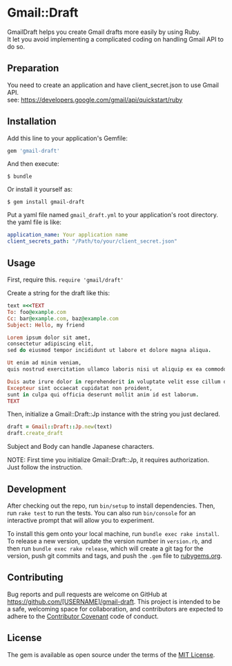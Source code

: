 # Gmail::Draft

GmailDraft helps you create Gmail drafts more easily by using Ruby.  
It let you avoid implementing a complicated coding on handling Gmail API to do so.

## Preparation

You need to create an application and have client_secret.json to use Gmail API.  
see:
https://developers.google.com/gmail/api/quickstart/ruby

## Installation

Add this line to your application's Gemfile:

```ruby
gem 'gmail-draft'
```

And then execute:

    $ bundle

Or install it yourself as:

    $ gem install gmail-draft

Put a yaml file named `gmail_draft.yml` to your application's root directory.
the yaml file is like: 
```yaml
application_name: Your application name 
client_secrets_path: "/Path/to/your/client_secret.json"
```
## Usage

First, require this.
`require 'gmail/draft'`

Create a string for the draft like this:
```ruby
text =<<TEXT
To: foo@example.com
Cc: bar@example.com, baz@example.com
Subject: Hello, my friend

Lorem ipsum dolor sit amet,
consectetur adipiscing elit,
sed do eiusmod tempor incididunt ut labore et dolore magna aliqua.

Ut enim ad minim veniam,
quis nostrud exercitation ullamco laboris nisi ut aliquip ex ea commodo consequat.

Duis aute irure dolor in reprehenderit in voluptate velit esse cillum dolore eu fugiat nulla pariatur.
Excepteur sint occaecat cupidatat non proident,
sunt in culpa qui officia deserunt mollit anim id est laborum.
TEXT
```

Then, initialize a Gmail::Draft::Jp instance with the string you just declared.
```ruby
draft = Gmail::Draft::Jp.new(text)
draft.create_draft
```

Subject and Body can handle Japanese characters.

NOTE: First time you initialize Gmail::Draft::Jp, it requires authorization.  
Just follow the instruction.

## Development

After checking out the repo, run `bin/setup` to install dependencies. Then, run `rake test` to run the tests. You can also run `bin/console` for an interactive prompt that will allow you to experiment.

To install this gem onto your local machine, run `bundle exec rake install`. To release a new version, update the version number in `version.rb`, and then run `bundle exec rake release`, which will create a git tag for the version, push git commits and tags, and push the `.gem` file to [rubygems.org](https://rubygems.org).

## Contributing

Bug reports and pull requests are welcome on GitHub at https://github.com/[USERNAME]/gmail-draft. This project is intended to be a safe, welcoming space for collaboration, and contributors are expected to adhere to the [Contributor Covenant](http://contributor-covenant.org) code of conduct.


## License

The gem is available as open source under the terms of the [MIT License](http://opensource.org/licenses/MIT).

